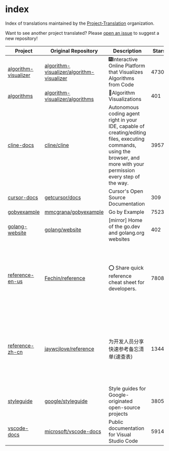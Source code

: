 # index
Index of translations maintained by the [Project-Translation](https://github.com/Project-Translation) organization.

Want to see another project translated? Please [open an issue](https://github.com/Project-Translation/index/issues) to suggest a new repository!

<!-- TABLE_START -->
| Project | Original Repository | Description | Stars | Tags |
| --- | --- | --- | --- | --- |
| [algorithm-visualizer](https://github.com/Project-Translation/algorithm-visualizer) | [algorithm-visualizer/algorithm-visualizer](https://github.com/algorithm-visualizer/algorithm-visualizer) | :fireworks:Interactive Online Platform that Visualizes Algorithms from Code | 47301 | [`algorithm`](https://github.com/topics/algorithm), [`animation`](https://github.com/topics/animation), [`data-structure`](https://github.com/topics/data-structure), [`visualization`](https://github.com/topics/visualization) |
| [algorithms](https://github.com/Project-Translation/algorithms) | [algorithm-visualizer/algorithms](https://github.com/algorithm-visualizer/algorithms) | :crystal_ball:Algorithm Visualizations | 401 | N/A |
| [cline-docs](https://github.com/Project-Translation/cline-docs) | [cline/cline](https://github.com/cline/cline) | Autonomous coding agent right in your IDE, capable of creating/editing files, executing commands, using the browser, and more with your permission every step of the way. | 39572 | N/A |
| [cursor-docs](https://github.com/Project-Translation/cursor-docs) | [getcursor/docs](https://github.com/getcursor/docs) | Cursor's Open Source Documentation | 309 | N/A |
| [gobyexample](https://github.com/Project-Translation/gobyexample) | [mmcgrana/gobyexample](https://github.com/mmcgrana/gobyexample) | Go by Example | 7523 | N/A |
| [golang-website](https://github.com/Project-Translation/golang-website) | [golang/website](https://github.com/golang/website) | [mirror] Home of the go.dev and golang.org websites | 402 | N/A |
| [reference-en-us](https://github.com/Project-Translation/reference-en-us) | [Fechin/reference](https://github.com/Fechin/reference) | ⭕ Share quick reference cheat sheet for developers. | 7808 | [`awk`](https://github.com/topics/awk), [`bash`](https://github.com/topics/bash), [`chatgpt`](https://github.com/topics/chatgpt), [`cheatsheet`](https://github.com/topics/cheatsheet), [`cheatsheets`](https://github.com/topics/cheatsheets), [`css`](https://github.com/topics/css), [`golang`](https://github.com/topics/golang), [`grep`](https://github.com/topics/grep), [`markdown`](https://github.com/topics/markdown), [`python`](https://github.com/topics/python), [`reference`](https://github.com/topics/reference), [`sed`](https://github.com/topics/sed), [`snippets`](https://github.com/topics/snippets), [`vim`](https://github.com/topics/vim) |
| [reference-zh-cn](https://github.com/Project-Translation/reference-zh-cn) | [jaywcjlove/reference](https://github.com/jaywcjlove/reference) | 为开发人员分享快速参考备忘清单(速查表) | 13447 | [`cheatsheet`](https://github.com/topics/cheatsheet), [`docker`](https://github.com/topics/docker), [`javascript`](https://github.com/topics/javascript), [`npm`](https://github.com/topics/npm), [`npm-package`](https://github.com/topics/npm-package), [`react`](https://github.com/topics/react), [`reactjs`](https://github.com/topics/reactjs), [`references`](https://github.com/topics/references), [`semver`](https://github.com/topics/semver), [`toml`](https://github.com/topics/toml), [`typescript`](https://github.com/topics/typescript), [`vue3`](https://github.com/topics/vue3), [`vuejs`](https://github.com/topics/vuejs) |
| [styleguide](https://github.com/Project-Translation/styleguide) | [google/styleguide](https://github.com/google/styleguide) | Style guides for Google-originated open-source projects | 38055 | [`cpplint`](https://github.com/topics/cpplint), [`style-guide`](https://github.com/topics/style-guide), [`styleguide`](https://github.com/topics/styleguide) |
| [vscode-docs](https://github.com/Project-Translation/vscode-docs) | [microsoft/vscode-docs](https://github.com/microsoft/vscode-docs) | Public documentation for Visual Studio Code | 5914 | [`vscode`](https://github.com/topics/vscode) |
<!-- TABLE_END -->
